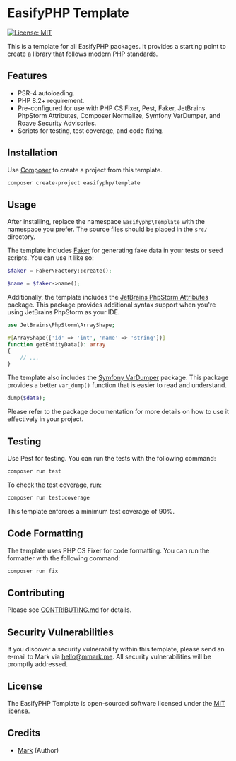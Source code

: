 # EasifyPHP Template

[![License: MIT](https://img.shields.io/badge/License-MIT-yellow.svg)](https://opensource.org/licenses/MIT)

This is a template for all EasifyPHP packages. It provides a starting point to create a library that follows modern PHP
standards.

## Features

- PSR-4 autoloading.
- PHP 8.2+ requirement.
- Pre-configured for use with PHP CS Fixer, Pest, Faker, JetBrains PhpStorm Attributes, Composer Normalize, Symfony
  VarDumper, and Roave Security Advisories.
- Scripts for testing, test coverage, and code fixing.

## Installation

Use [Composer](https://getcomposer.org/) to create a project from this template.

```bash
composer create-project easifyphp/template
```

## Usage

After installing, replace the namespace `Easifyphp\Template` with the namespace you prefer. The source files should be
placed in the `src/` directory.

The template includes [Faker](https://github.com/FakerPHP/Faker) for generating fake data in your tests or seed scripts.
You can use it like so:

```php
$faker = Faker\Factory::create();

$name = $faker->name();
```

Additionally, the template includes
the [JetBrains PhpStorm Attributes](https://github.com/JetBrains/phpstorm-attributes) package. This package provides
additional syntax support when you're using JetBrains PhpStorm as your IDE.

```php
use JetBrains\PhpStorm\ArrayShape;

#[ArrayShape(['id' => 'int', 'name' => 'string'])]
function getEntityData(): array
{
    // ...
}
```

The template also includes the [Symfony VarDumper](https://github.com/symfony/var-dumper) package. This package provides
a better `var_dump()` function that is easier to read and understand.

```php
dump($data);
```

Please refer to the package documentation for more details on how to use it effectively in your project.

## Testing

Use Pest for testing. You can run the tests with the following command:

```bash
composer run test
```

To check the test coverage, run:

```bash
composer run test:coverage
```

This template enforces a minimum test coverage of 90%.

## Code Formatting

The template uses PHP CS Fixer for code formatting. You can run the formatter with the following command:

```bash
composer run fix
```

## Contributing

Please see [CONTRIBUTING.md](CONTRIBUTING.md) for details.

## Security Vulnerabilities

If you discover a security vulnerability within this template, please send an e-mail to Mark
via [hello@mmark.me](mailto:hello@mmark.me). All security vulnerabilities will be promptly addressed.

## License

The EasifyPHP Template is open-sourced software licensed under the [MIT license](https://opensource.org/licenses/MIT).

## Credits

- [Mark](https://github.com/mmark) (Author)
